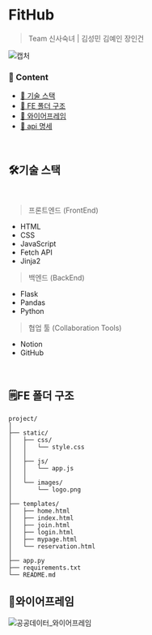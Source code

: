 # FitHub

> Team 신사숙녀 |
> 김성민 김예인 장인건
> 
![캡처](https://github.com/user-attachments/assets/14a65eb9-a1ee-4e3c-a5ca-ab251925f78f)

### 📂 Content

- [🔎 기술 스택](#기술-스택)
- [🔎 FE 폴더 구조](#FE-폴더-구조)
- [🔎 와이어프레임](#와이어프레임)
- [🔎 api 명세](#api-명세)

<br>

## 🛠️기술 스택

<br>

> 프론트엔드 (FrontEnd)

- HTML
- CSS
- JavaScript
- Fetch API
- Jinja2

> 백엔드 (BackEnd)

- Flask
- Pandas
- Python

> 협업 툴 (Collaboration Tools)

- Notion
- GitHub

<br>

## 🗒️FE 폴더 구조

```
project/
│
├── static/
│   ├── css/
│   │   └── style.css
│   │
│   ├── js/
│   │   └── app.js
│   │
│   └── images/
│       └── logo.png
│
├── templates/
│   ├── home.html
│   ├── index.html
│   ├── join.html
│   ├── login.html
│   ├── mypage.html
│   └── reservation.html
│
├── app.py
├── requirements.txt
└── README.md
```


## 💎와이어프레임

![공공데이터_와이어프레임](https://github.com/user-attachments/assets/f1567a1f-c0a9-4651-a3fd-94fa14608441)


<br>
<br>
